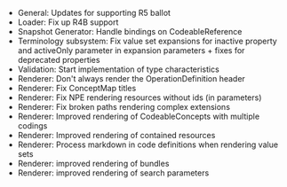 * General: Updates for supporting R5 ballot
* Loader: Fix up R4B support
* Snapshot Generator: Handle bindings on CodeableReference
* Terminology subsystem: Fix value set expansions for inactive property and activeOnly parameter in expansion parameters + fixes for deprecated properties
* Validation: Start implementation of type characteristics 
* Renderer: Don't always render the OperationDefinition header 
* Renderer: Fix ConceptMap titles
* Renderer: Fix NPE rendering resources without ids (in parameters)
* Renderer: Fix broken paths rendering complex extensions
* Renderer: Improved rendering of CodeableConcepts with multiple codings
* Renderer: Improved rendering of contained resources
* Renderer: Process markdown in code definitions when rendering value sets
* Renderer: improved rendering of bundles
* Renderer: improved rendering of search parameters